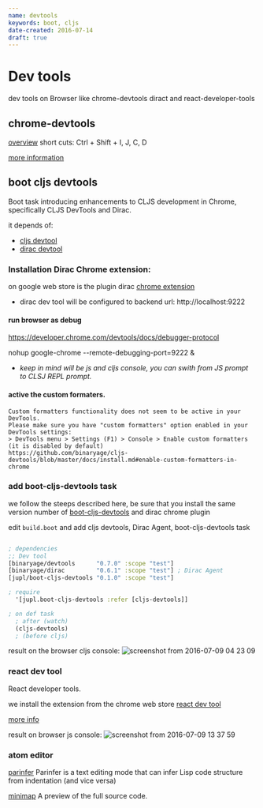 ```yaml
---
name: devtools
keywords: boot, cljs
date-created: 2016-07-14
draft: true
---
```


# Dev tools


dev tools on Browser like chrome-devtools diract and react-developer-tools


## chrome-devtools

[overview](https://developer.chrome.com/devtools)
short cuts:
Ctrl + Shift + I, J, C, D

[more information](https://developers.google.com/web/tools/chrome-devtools/)

## boot cljs devtools

Boot task introducing enhancements to CLJS development in Chrome, specifically CLJS DevTools and Dirac.

it depends of:
- [cljs devtool](https://github.com/binaryage/cljs-devtools)
- [dirac devtool](https://github.com/binaryage/dirac)


###  Installation Dirac Chrome extension:
on google web store is the plugin dirac
[chrome extension](https://chrome.google.com/webstore/detail/dirac-devtools/kbkdngfljkchidcjpnfcgcokkbhlkogi)

-  dirac dev tool will be configured to backend url: http://localhost:9222

#### run browser as debug
https://developer.chrome.com/devtools/docs/debugger-protocol

nohup google-chrome  --remote-debugging-port=9222 &
<!-- --new-window -->
<!-- --profile-directory=Developer -->
<!-- google-chrome --user-data-dir=<some directory> -->
<!-- google-chrome --incognito -->


-  *keep in mind will be js and cljs console, you can swith from JS prompt to CLSJ REPL prompt.*

<!--
 to avoid this warning
- Cannot attach Dirac DevTools. Likely cause: another instance of DevTools is already attached. target-url=http://localhost:9222, tab-url=http://localhost:3000/
-->


#### active the custom formaters.

    Custom formatters functionality does not seem to be active in your DevTools.
    Please make sure you have "custom formatters" option enabled in your DevTools settings:
    > DevTools menu > Settings (F1) > Console > Enable custom formatters (it is disabled by default)
    https://github.com/binaryage/cljs-devtools/blob/master/docs/install.md#enable-custom-formatters-in-chrome


### add boot-cljs-devtools task

we follow the steeps described here, be sure that you install the same version number of
[boot-cljs-devtools](https://github.com/jupl/boot-cljs-devtools)
and dirac chrome plugin

edit `build.boot` and add cljs devtools, Dirac Agent, boot-cljs-devtools task
```clojure

; dependencies
;; Dev tool
[binaryage/devtools      "0.7.0" :scope "test"]
[binaryage/dirac         "0.6.1" :scope "test"] ; Dirac Agent
[jupl/boot-cljs-devtools "0.1.0" :scope "test"]

; require
  '[jupl.boot-cljs-devtools :refer [cljs-devtools]]

; on def task
  ; after (watch)
  (cljs-devtools)
  ; (before cljs)

```

result on the browser cljs console:
![screenshot from 2016-07-09 04 23 09](https://cloud.githubusercontent.com/assets/3462917/16707712/9caf72c2-45d8-11e6-9479-55a58465d7ef.png)


### react dev tool
React developer tools.

we install the extension from the chrome web store [react dev tool](https://chrome.google.com/webstore/detail/react-developer-tools/fmkadmapgofadopljbjfkapdkoienihi)

[more info](https://facebook.github.io/react/blog/2015/09/02/new-react-developer-tools.html)


result on browser js console:
![screenshot from 2016-07-09 13 37 59](https://cloud.githubusercontent.com/assets/3462917/16707762/64a75348-45da-11e6-9e2c-62bcfb06359e.png)


### atom editor

[parinfer](https://github.com/oakmac/atom-parinfer)
Parinfer is a text editing mode that can infer Lisp code structure from indentation (and vice versa)

[minimap](https://github.com/atom-minimap/minimap)
A preview of the full source code.
